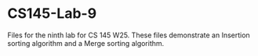 # CS145-Lab-9
Files for the ninth lab for CS 145 W25. These files demonstrate an Insertion sorting algorithm and a Merge sorting algorithm.
